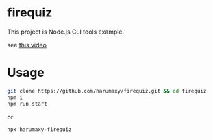 # firequiz

This project is Node.js CLI tools example.

see [this video](https://www.youtube.com/watch?v=_oHByo8tiEY)

# Usage

```sh
git clone https://github.com/harumaxy/firequiz.git && cd firequiz
npm i
npm run start
```

or

```sh
npx harumaxy-firequiz
```